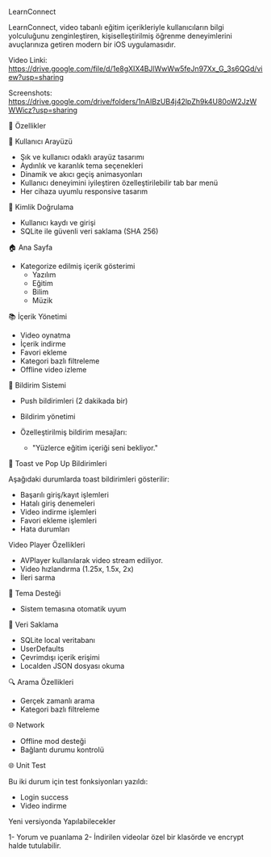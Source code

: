 LearnConnect

LearnConnect, video tabanlı eğitim içerikleriyle kullanıcıların bilgi yolculuğunu zenginleştiren, kişiselleştirilmiş öğrenme deneyimlerini avuçlarınıza getiren modern bir iOS uygulamasıdır.

Video Linki: https://drive.google.com/file/d/1e8gXIX4BJlWwWw5feJn97Xx_G_3s6QGd/view?usp=sharing

Screenshots: https://drive.google.com/drive/folders/1nAIBzUB4j42lpZh9k4U80oW2JzWWWicz?usp=sharing


🌟 Özellikler

📱 Kullanıcı Arayüzü

* Şık ve kullanıcı odaklı arayüz tasarımı
* Aydınlık ve karanlık tema seçenekleri
* Dinamik ve akıcı geçiş animasyonları
* Kullanıcı deneyimini iyileştiren özelleştirilebilir tab bar menü
* Her cihaza uyumlu responsive tasarım


🔐 Kimlik Doğrulama

* Kullanıcı kaydı ve girişi
* SQLite ile güvenli veri saklama  (SHA 256)

🏠 Ana Sayfa

* Kategorize edilmiş içerik gösterimi
   * Yazılım
   * Eğitim
   * Bilim
   * Müzik

📚 İçerik Yönetimi

* Video oynatma
* İçerik indirme
* Favori ekleme
* Kategori bazlı filtreleme
* Offline video izleme

🔔 Bildirim Sistemi

* Push bildirimleri (2 dakikada bir)
* Bildirim yönetimi

* Özelleştirilmiş bildirim mesajları:
   * "Yüzlerce eğitim içeriği seni bekliyor."


🎯 Toast ve Pop Up Bildirimleri

Aşağıdaki durumlarda toast bildirimleri gösterilir:
* Başarılı giriş/kayıt işlemleri
* Hatalı giriş denemeleri
* Video indirme işlemleri
* Favori ekleme işlemleri
* Hata durumları

Video Player Özellikleri

  
* AVPlayer kullanılarak video stream ediliyor.
* Video hızlandırma (1.25x, 1.5x, 2x)
* İleri sarma 

🎨 Tema Desteği

* Sistem temasına otomatik uyum

💾 Veri Saklama

* SQLite  local veritabanı
* UserDefaults 
* Çevrimdışı içerik erişimi
* Localden JSON dosyası okuma

🔍 Arama Özellikleri

* Gerçek zamanlı arama
* Kategori bazlı filtreleme


🌐 Network


* Offline mod desteği
* Bağlantı durumu kontrolü


🌐 Unit Test

Bu iki  durum için test fonksiyonları yazıldı:
* Login success 
* Video indirme


Yeni versiyonda Yapılabilecekler 

  1- Yorum ve puanlama
  2- İndirilen videolar özel bir klasörde ve encrypt halde tutulabilir. 
  
 

